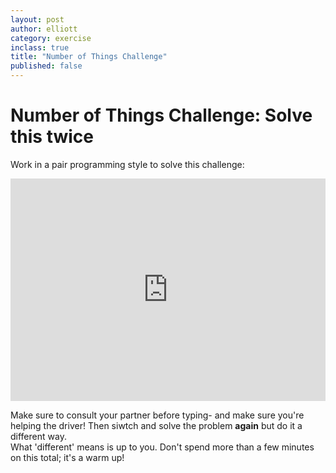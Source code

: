```yaml
---
layout: post
author: elliott
category: exercise
inclass: true
title: "Number of Things Challenge"
published: false
---
```


# Number of Things Challenge: Solve this twice

Work in a pair programming style to solve this challenge:

<iframe src="https://trinket.io/embed/python/2d1fdb4305" width="100%" height="356" frameborder="0" marginwidth="0" marginheight="0" allowfullscreen></iframe>

Make sure to consult your partner before typing- and make sure you're helping the driver!  Then siwtch and solve the problem **again** but do it a different way.  
What 'different' means is up to you.  Don't spend more than a few minutes on this total; it's a warm up!
